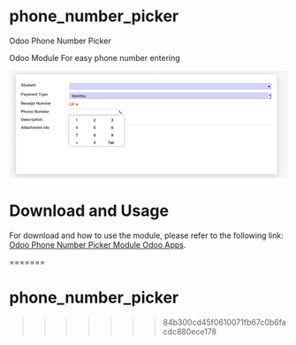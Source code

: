 # phone_number_picker
Odoo Phone Number Picker

Odoo Module For easy phone number entering

<img src="static\description\screenshot.png" alt="">

# Download and Usage

For download and how to use the module, please refer to the following link: [Odoo Phone Number Picker Module Odoo Apps](https://apps.odoo.com/apps/modules/8.0/odoo_timepicker/).



=======
# phone_number_picker
>>>>>>> 84b300cd45f0610071fb67c0b6facdc880ece178
